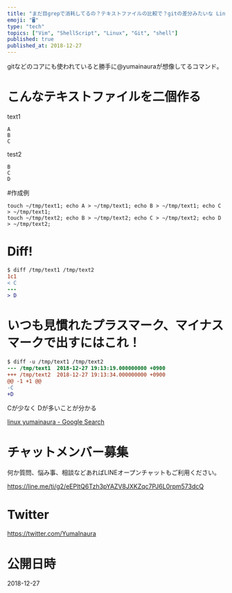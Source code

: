 ```yaml
---
title: "まだ目grepで消耗してるの？テキストファイルの比較で？gitの差分みたいな Linuxのdiffコマンド使ってる？"
emoji: "🖥"
type: "tech"
topics: ["Vim", "ShellScript", "Linux", "Git", "shell"]
published: true
published_at: 2018-12-27
---
```


gitなどのコアにも使われていると勝手に@yumainauraが想像してるコマンド。

# こんなテキストファイルを二個作る

text1

```
A
B
C
```

test2

```
B
C
D
```

#作成例

```
touch ~/tmp/text1; echo A > ~/tmp/text1; echo B > ~/tmp/text1; echo C > ~/tmp/text1;
touch ~/tmp/text2; echo B > ~/tmp/text2; echo C > ~/tmp/text2; echo D > ~/tmp/text2;
```

# Diff!

```diff
$ diff /tmp/text1 /tmp/text2
1c1
< C
---
> D
```

# いつも見慣れたプラスマーク、マイナスマークで出すにはこれ！

```diff
$ diff -u /tmp/text1 /tmp/text2
--- /tmp/text1	2018-12-27 19:13:19.000000000 +0900
+++ /tmp/text2	2018-12-27 19:13:34.000000000 +0900
@@ -1 +1 @@
-C
+D
```

Cが少なく
Dが多いことが分かる


[linux yumainaura - Google Search](https://www.google.com/search?q=linux+yumainaura&oq=linux+yumainaura&aqs=chrome..69i57j69i60j0j69i60j0l2.1817j0j7&sourceid=chrome&ie=UTF-8)








<!-- Update From Qiita API -->

# チャットメンバー募集


何か質問、悩み事、相談などあればLINEオープンチャットもご利用ください。

https://line.me/ti/g2/eEPltQ6Tzh3pYAZV8JXKZqc7PJ6L0rpm573dcQ





# Twitter


https://twitter.com/YumaInaura


<!-- Update From Qiita API -->



# 公開日時

2018-12-27

